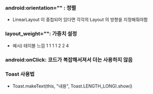 ### android:orientation="" : 정렬
- LinearLayout 이 중첩되어 있다면 각각의 Layout 의 방향을 지정해줘야함

### layout_weight="": 가중치 설정
- 예시) 테이블 느낌
1 1 1 1
2 2
4

### android:onClick: 코드가 복잡해서져서 더는 사용하지 않음

### Toast 사용법
- Toast.makeText(this, "내용", Toast.LENGTH_LONG).show()
